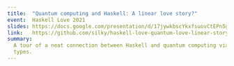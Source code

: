 ```yaml
---
title:  "Quantum computing and Haskell: A linear love story?"
event:  Haskell Love 2021
slides: https://docs.google.com/presentation/d/17jywkbscYkxfsuovCtEPn5giO3DR_SCeFdiLwng5V68/edit?usp=sharing
link:   https://github.com/silky/haskell-love-quantum-love-linear-story
summary:
  A tour of a neat connection between Haskell and quantum computing via linear
  types.
---
```


